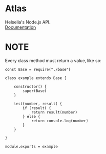 # Atlas  
Helselia's Node.js API.    
[Documentation](https://github.com/Helselia/Docs/tree/master/Atlas)    

# NOTE  

Every class method must return a value, like so:  
```
const Base = require("./base")

class example extends Base {

    constructor() {
        super(Base)
    }

    test(number, result) {
        if (result) {
            return result(number)
        } else {
            return console.log(number)
        }
    }

}

module.exports = example
```
